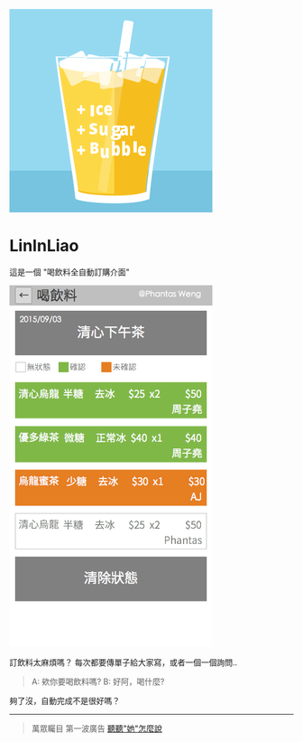 ![Preview](docs/icon.png)

# LinInLiao
這是一個 "喝飲料全自動訂購介面"

![Preview](docs/preview.png)

訂飲料太麻煩嗎？
每次都要傳單子給大家寫，或者一個一個詢問..

> A: 欸你要喝飲料嗎?
> B: 好阿，喝什麼?

夠了沒，自動完成不是很好嗎？


---

>萬眾矚目 第一波廣告
>[聽聽"她"怎麼說](https://translate.google.com.tw/?source=osdd#zh-CN/zh-CN/%E5%93%A9%E6%84%9B%20%E6%9E%97%E5%9B%A0%E8%81%8A%E6%9F%90%E3%80%82%0A%0A%E5%BE%8C%E9%98%BF%EF%BC%8C%E6%9E%97%E6%AE%BA%E6%B4%A8%EF%BC%9F%E3%80%82%0A%0A%E6%B8%85%E5%BF%83%E5%92%A7%EF%BC%9F%E3%80%82%0A%0A%E4%BA%94%E5%91%8A%E4%BD%8E%EF%BC%8C%E5%93%87%E8%AC%80%E6%84%9B%E3%80%82)

